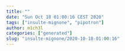 ```yaml
---
title: ""
date: "Sun Oct 18 01:00:16 CEST 2020"
tags: ["insulte-mignone", "pipotron"]
author: m1ch3l
categories: ["generated"]
slug: "insulte-mignone/2020-10-18-01:00:16"
---
```



